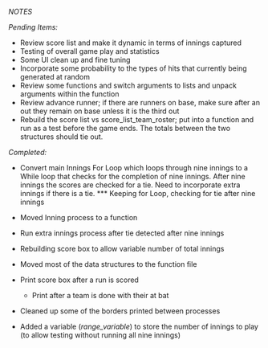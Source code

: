*NOTES*

_Pending Items:_
   - Review score list and make it dynamic in terms of innings captured
   - Testing of overall game play and statistics
   - Some UI clean up and fine tuning
   - Incorporate some probability to the types of hits that currently being generated at random          
   - Review some functions and switch arguments to lists and unpack arguments within the function 
   - Review advance runner; if there are runners on base, make sure after an out they remain on base 
     unless it is the third out
   - Rebuild the score list vs score_list_team_roster; put into a function and run as a test before
     the game ends. The totals between the two structures should tie out.


_Completed:_

   - Convert main Innings For Loop which loops through nine innings to a While loop that checks for the 
     completion of nine innings. After nine innings the scores are checked for a tie. Need to incorporate
     extra innings if there is a tie.   *** Keeping for Loop, checking for tie after nine innings
     
   - Moved Inning process to a function
        
   - Run extra innings process after tie detected after nine innings
   
   - Rebuilding score box to allow variable number of total innings
   
   - Moved most of the data structures to the function file
   
   - Print score box after a run is scored
     - Print after a team is done with their at bat
     
   - Cleaned up some of the borders printed between processes
   
   - Added a variable (_range_variable_) to store the number of innings to play (to allow testing without running all nine innings)